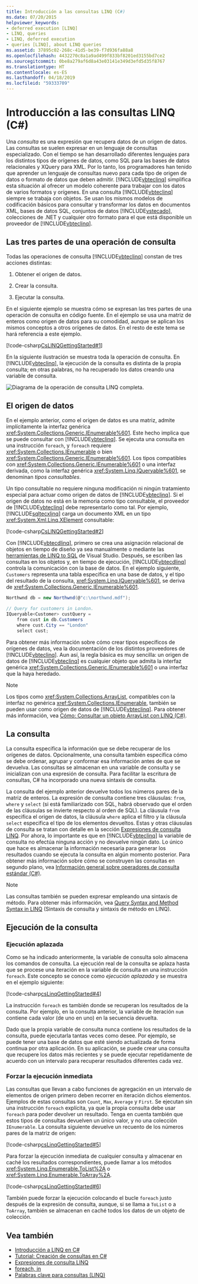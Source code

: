 ```yaml
---
title: Introducción a las consultas LINQ (C#)
ms.date: 07/20/2015
helpviewer_keywords:
- deferred execution [LINQ]
- LINQ, queries
- LINQ, deferred execution
- queries [LINQ], about LINQ queries
ms.assetid: 37895c02-268c-41d5-be39-f7d936fa88a8
ms.openlocfilehash: 4432270c8a1a9ad499f833bf8201ed3155bd7ce2
ms.sourcegitcommit: 0be8a279af6d8a43e03141e349d3efd5d35f8767
ms.translationtype: HT
ms.contentlocale: es-ES
ms.lasthandoff: 04/18/2019
ms.locfileid: "59333709"
---
```

# <a name="introduction-to-linq-queries-c"></a>Introducción a las consultas LINQ (C#)
Una *consulta* es una expresión que recupera datos de un origen de datos. Las consultas se suelen expresar en un lenguaje de consultas especializado. Con el tiempo se han desarrollado diferentes lenguajes para los distintos tipos de orígenes de datos, como SQL para las bases de datos relacionales y XQuery para XML. Por lo tanto, los programadores han tenido que aprender un lenguaje de consultas nuevo para cada tipo de origen de datos o formato de datos que deben admitir. [!INCLUDE[vbteclinq](~/includes/vbteclinq-md.md)] simplifica esta situación al ofrecer un modelo coherente para trabajar con los datos de varios formatos y orígenes. En una consulta [!INCLUDE[vbteclinq](~/includes/vbteclinq-md.md)] siempre se trabaja con objetos. Se usan los mismos modelos de codificación básicos para consultar y transformar los datos en documentos XML, bases de datos SQL, conjuntos de datos [!INCLUDE[vstecado](~/includes/vstecado-md.md)], colecciones de .NET y cualquier otro formato para el que está disponible un proveedor de [!INCLUDE[vbteclinq](~/includes/vbteclinq-md.md)].  
  
## <a name="three-parts-of-a-query-operation"></a>Las tres partes de una operación de consulta  
 Todas las operaciones de consulta [!INCLUDE[vbteclinq](~/includes/vbteclinq-md.md)] constan de tres acciones distintas:  
  
1. Obtener el origen de datos.  
  
2. Crear la consulta.  
  
3. Ejecutar la consulta.  
  
 En el siguiente ejemplo se muestra cómo se expresan las tres partes de una operación de consulta en código fuente. En el ejemplo se usa una matriz de enteros como origen de datos para su comodidad, aunque se aplican los mismos conceptos a otros orígenes de datos. En el resto de este tema se hará referencia a este ejemplo.  
  
 [!code-csharp[CsLINQGettingStarted#1](~/samples/snippets/csharp/VS_Snippets_VBCSharp/CsLINQGettingStarted/CS/Class1.cs#1)]  
  
 En la siguiente ilustración se muestra toda la operación de consulta. En [!INCLUDE[vbteclinq](~/includes/vbteclinq-md.md)], la ejecución de la consulta es distinta de la propia consulta; en otras palabras, no ha recuperado los datos creando una variable de consulta.  
  
 ![Diagrama de la operación de consulta LINQ completa.](./media/introduction-to-linq-queries/linq-query-complete-operation.png)  
  
## <a name="the-data-source"></a>El origen de datos  
 En el ejemplo anterior, como el origen de datos es una matriz, admite implícitamente la interfaz genérica <xref:System.Collections.Generic.IEnumerable%601>. Este hecho implica que se puede consultar con [!INCLUDE[vbteclinq](~/includes/vbteclinq-md.md)]. Se ejecuta una consulta en una instrucción `foreach`, y `foreach` requiere <xref:System.Collections.IEnumerable> o bien <xref:System.Collections.Generic.IEnumerable%601>. Los tipos compatibles con <xref:System.Collections.Generic.IEnumerable%601> o una interfaz derivada, como la interfaz genérica <xref:System.Linq.IQueryable%601>, se denominan *tipos consultables*.  
  
 Un tipo consultable no requiere ninguna modificación ni ningún tratamiento especial para actuar como origen de datos de [!INCLUDE[vbteclinq](~/includes/vbteclinq-md.md)]. Si el origen de datos no está en la memoria como tipo consultable, el proveedor de [!INCLUDE[vbteclinq](~/includes/vbteclinq-md.md)] debe representarlo como tal. Por ejemplo, [!INCLUDE[sqltecxlinq](~/includes/sqltecxlinq-md.md)] carga un documento XML en un tipo <xref:System.Xml.Linq.XElement> consultable:  
  
 [!code-csharp[CsLINQGettingStarted#2](~/samples/snippets/csharp/VS_Snippets_VBCSharp/CsLINQGettingStarted/CS/Class1.cs#2)]  
  
 Con [!INCLUDE[vbtecdlinq](~/includes/vbtecdlinq-md.md)], primero se crea una asignación relacional de objetos en tiempo de diseño ya sea manualmente o mediante las [herramientas de LINQ to SQL](/visualstudio/data-tools/linq-to-sql-tools-in-visual-studio2) de Visual Studio. Después, se escriben las consultas en los objetos y, en tiempo de ejecución, [!INCLUDE[vbtecdlinq](~/includes/vbtecdlinq-md.md)] controla la comunicación con la base de datos. En el ejemplo siguiente, `Customers` representa una tabla específica en una base de datos, y el tipo del resultado de la consulta, <xref:System.Linq.IQueryable%601>, se deriva de <xref:System.Collections.Generic.IEnumerable%601>.  
  
```csharp  
Northwnd db = new Northwnd(@"c:\northwnd.mdf");  
  
// Query for customers in London.  
IQueryable<Customer> custQuery =  
    from cust in db.Customers  
    where cust.City == "London"  
    select cust;  
```  
  
 Para obtener más información sobre cómo crear tipos específicos de orígenes de datos, vea la documentación de los distintos proveedores de [!INCLUDE[vbteclinq](~/includes/vbteclinq-md.md)]. Aun así, la regla básica es muy sencilla: un origen de datos de [!INCLUDE[vbteclinq](~/includes/vbteclinq-md.md)] es cualquier objeto que admita la interfaz genérica <xref:System.Collections.Generic.IEnumerable%601> o una interfaz que la haya heredado.  
  
> [!NOTE]
>  Los tipos como <xref:System.Collections.ArrayList>, compatibles con la interfaz no genérica <xref:System.Collections.IEnumerable>, también se pueden usar como origen de datos de [!INCLUDE[vbteclinq](~/includes/vbteclinq-md.md)]. Para obtener más información, vea [Cómo: Consultar un objeto ArrayList con LINQ (C#)](../../../../csharp/programming-guide/concepts/linq/how-to-query-an-arraylist-with-linq.md).  
  
## <a name="query"></a> La consulta  
 La consulta especifica la información que se debe recuperar de los orígenes de datos. Opcionalmente, una consulta también especifica cómo se debe ordenar, agrupar y conformar esa información antes de que se devuelva. Las consultas se almacenan en una variable de consulta y se inicializan con una expresión de consulta. Para facilitar la escritura de consultas, C# ha incorporado una nueva sintaxis de consulta.  
  
 La consulta del ejemplo anterior devuelve todos los números pares de la matriz de enteros. La expresión de consulta contiene tres cláusulas: `from`, `where` y `select` (si está familiarizado con SQL, habrá observado que el orden de las cláusulas se invierte respecto al orden de SQL). La cláusula `from` especifica el origen de datos, la cláusula `where` aplica el filtro y la cláusula `select` especifica el tipo de los elementos devueltos. Estas y otras cláusulas de consulta se tratan con detalle en la sección [Expresiones de consulta LINQ](../../../../csharp/programming-guide/linq-query-expressions/index.md). Por ahora, lo importante es que en [!INCLUDE[vbteclinq](~/includes/vbteclinq-md.md)] la variable de consulta no efectúa ninguna acción y no devuelve ningún dato. Lo único que hace es almacenar la información necesaria para generar los resultados cuando se ejecuta la consulta en algún momento posterior. Para obtener más información sobre cómo se construyen las consultas en segundo plano, vea [Información general sobre operadores de consulta estándar (C#)](../../../../csharp/programming-guide/concepts/linq/standard-query-operators-overview.md).  
  
> [!NOTE]
>  Las consultas también se pueden expresar empleando una sintaxis de método. Para obtener más información, vea [Query Syntax and Method Syntax in LINQ](../../../../csharp/programming-guide/concepts/linq/query-syntax-and-method-syntax-in-linq.md) (Sintaxis de consulta y sintaxis de método en LINQ).  
  
## <a name="query-execution"></a>Ejecución de la consulta  
  
### <a name="deferred-execution"></a>Ejecución aplazada  
 Como se ha indicado anteriormente, la variable de consulta solo almacena los comandos de consulta. La ejecución real de la consulta se aplaza hasta que se procese una iteración en la variable de consulta en una instrucción `foreach`. Este concepto se conoce como *ejecución aplazada* y se muestra en el ejemplo siguiente:  
  
 [!code-csharp[csLinqGettingStarted#4](~/samples/snippets/csharp/VS_Snippets_VBCSharp/CsLINQGettingStarted/CS/Class1.cs#4)]  
  
 La instrucción `foreach` es también donde se recuperan los resultados de la consulta. Por ejemplo, en la consulta anterior, la variable de iteración `num` contiene cada valor (de uno en uno) en la secuencia devuelta.  
  
 Dado que la propia variable de consulta nunca contiene los resultados de la consulta, puede ejecutarla tantas veces como desee. Por ejemplo, se puede tener una base de datos que esté siendo actualizada de forma continua por otra aplicación. En su aplicación, se puede crear una consulta que recupere los datos más recientes y se puede ejecutar repetidamente de acuerdo con un intervalo para recuperar resultados diferentes cada vez.  
  
### <a name="forcing-immediate-execution"></a>Forzar la ejecución inmediata  
 Las consultas que llevan a cabo funciones de agregación en un intervalo de elementos de origen primero deben recorrer en iteración dichos elementos. Ejemplos de estas consultas son `Count`, `Max`, `Average` y `First`. Se ejecutan sin una instrucción `foreach` explícita, ya que la propia consulta debe usar `foreach` para poder devolver un resultado. Tenga en cuenta también que estos tipos de consultas devuelven un único valor, y no una colección `IEnumerable`. La consulta siguiente devuelve un recuento de los números pares de la matriz de origen:  
  
 [!code-csharp[csLinqGettingStarted#5](~/samples/snippets/csharp/VS_Snippets_VBCSharp/CsLINQGettingStarted/CS/Class1.cs#5)]  
  
 Para forzar la ejecución inmediata de cualquier consulta y almacenar en caché los resultados correspondientes, puede llamar a los métodos <xref:System.Linq.Enumerable.ToList%2A> o <xref:System.Linq.Enumerable.ToArray%2A>.  
  
 [!code-csharp[csLinqGettingStarted#6](~/samples/snippets/csharp/VS_Snippets_VBCSharp/CsLINQGettingStarted/CS/Class1.cs#6)]  
  
 También puede forzar la ejecución colocando el bucle `foreach` justo después de la expresión de consulta, aunque, si se llama a `ToList` o a `ToArray`, también se almacenan en caché todos los datos de un objeto de colección.  
  
## <a name="see-also"></a>Vea también

- [Introducción a LINQ en C#](../../../../csharp/programming-guide/concepts/linq/getting-started-with-linq.md)
- [Tutorial: Creación de consultas en C#](../../../../csharp/programming-guide/concepts/linq/walkthrough-writing-queries-linq.md)
- [Expresiones de consulta LINQ](../../../../csharp/programming-guide/linq-query-expressions/index.md)
- [foreach, in](../../../../csharp/language-reference/keywords/foreach-in.md)
- [Palabras clave para consultas (LINQ)](../../../../csharp/language-reference/keywords/query-keywords.md)

